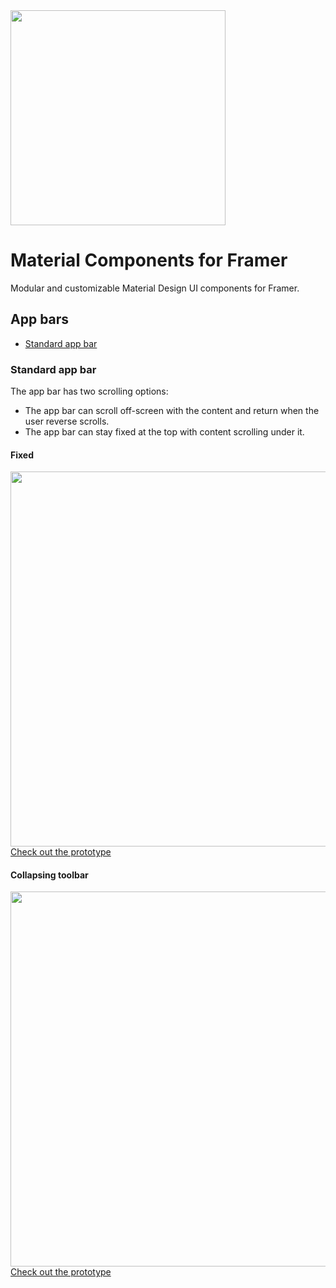 <a href="https://github.com/arnaudlrx/material-components-framer/releases/download/v0.1.0/Material.UIKit.0.1.0.zip">
<img src="https://user-images.githubusercontent.com/6703130/29192541-14d00f6e-7e22-11e7-9105-8e2627531802.png" width="344">
</a>

# Material Components for Framer
Modular and customizable Material Design UI components for Framer.

## App bars
- [Standard app bar](#standard-app-bar)

### Standard app bar

The app bar has two scrolling options:
- The app bar can scroll off-screen with the content and return when the user reverse scrolls.
- The app bar can stay fixed at the top with content scrolling under it.

#### Fixed
<img src="https://user-images.githubusercontent.com/6703130/29229326-05613924-7ede-11e7-9ff7-275d0d67a369.gif" width="600">
<a href="https://framer.cloud/fbZFg">Check out the prototype</a>


#### Collapsing toolbar
<img src="https://user-images.githubusercontent.com/6703130/29193669-98ee5aae-7e26-11e7-8462-8045ef1d7fc8.gif" width="600">
<a href="https://framer.cloud/fcnYI">Check out the prototype</a>
